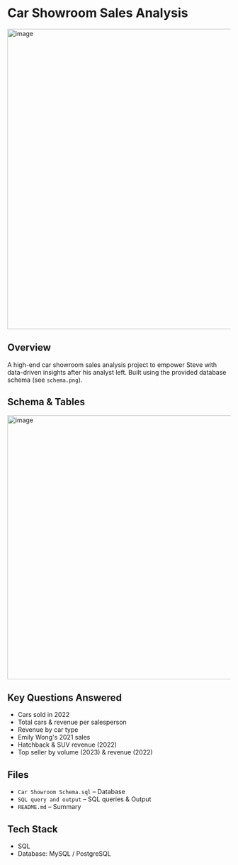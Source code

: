 
# Car Showroom Sales Analysis
<img width="1266" height="678" alt="image" src="https://github.com/user-attachments/assets/897de8a7-dda1-45ab-b867-735bf1e0c81e" />


## Overview
A high-end car showroom sales analysis project to empower Steve with data-driven insights after his analyst left. Built using the provided database schema (see `schema.png`).

## Schema & Tables
<img width="882" height="596" alt="image" src="https://github.com/user-attachments/assets/9b3b534f-e2c6-402a-ac29-bb5706dd36ef" />


## Key Questions Answered
- Cars sold in 2022  
- Total cars & revenue per salesperson  
- Revenue by car type  
- Emily Wong's 2021 sales  
- Hatchback & SUV revenue (2022)  
- Top seller by volume (2023) & revenue (2022)

## Files
- `Car Showroom Schema.sql` – Database  
- `SQL query and output` – SQL queries & Output
- `README.md` – Summary 

## Tech Stack
- SQL  
- Database: MySQL / PostgreSQL


   





   
